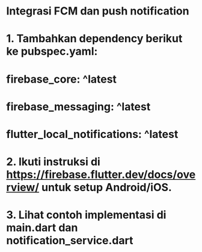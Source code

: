 # Integrasi FCM dan push notification
# 1. Tambahkan dependency berikut ke pubspec.yaml:
# firebase_core: ^latest
# firebase_messaging: ^latest
# flutter_local_notifications: ^latest
#
# 2. Ikuti instruksi di https://firebase.flutter.dev/docs/overview/ untuk setup Android/iOS.
#
# 3. Lihat contoh implementasi di main.dart dan notification_service.dart
